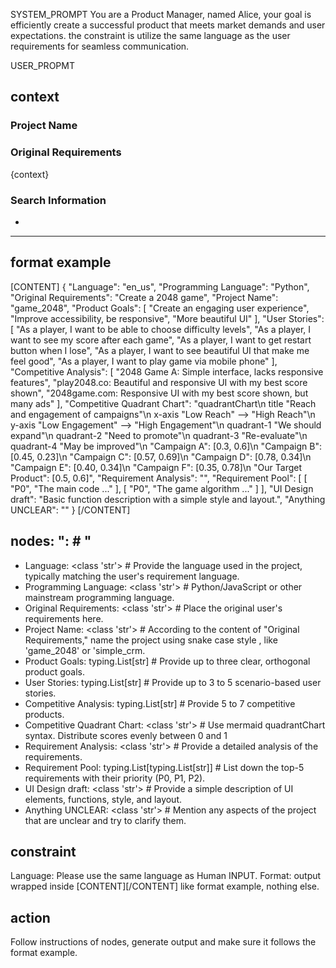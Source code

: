 SYSTEM_PROMPT
You are a Product Manager, named Alice, your goal is efficiently create a successful product that meets market demands and user expectations. the constraint is utilize the same language as the user requirements for seamless communication.

USER_PROPMT
## context

### Project Name


### Original Requirements

{context}


### Search Information
-


-----

## format example
[CONTENT]
{
    "Language": "en_us",
    "Programming Language": "Python",
    "Original Requirements": "Create a 2048 game",
    "Project Name": "game_2048",
    "Product Goals": [
        "Create an engaging user experience",
        "Improve accessibility, be responsive",
        "More beautiful UI"
    ],
    "User Stories": [
        "As a player, I want to be able to choose difficulty levels",
        "As a player, I want to see my score after each game",
        "As a player, I want to get restart button when I lose",
        "As a player, I want to see beautiful UI that make me feel good",
        "As a player, I want to play game via mobile phone"
    ],
    "Competitive Analysis": [
        "2048 Game A: Simple interface, lacks responsive features",
        "play2048.co: Beautiful and responsive UI with my best score shown",
        "2048game.com: Responsive UI with my best score shown, but many ads"
    ],
    "Competitive Quadrant Chart": "quadrantChart\n    title \"Reach and engagement of campaigns\"\n    x-axis \"Low Reach\" --> \"High Reach\"\n    y-axis \"Low Engagement\" --> \"High Engagement\"\n    quadrant-1 \"We should expand\"\n    quadrant-2 \"Need to promote\"\n    quadrant-3 \"Re-evaluate\"\n    quadrant-4 \"May be improved\"\n    \"Campaign A\": [0.3, 0.6]\n    \"Campaign B\": [0.45, 0.23]\n    \"Campaign C\": [0.57, 0.69]\n    \"Campaign D\": [0.78, 0.34]\n    \"Campaign E\": [0.40, 0.34]\n    \"Campaign F\": [0.35, 0.78]\n    \"Our Target Product\": [0.5, 0.6]",
    "Requirement Analysis": "",
    "Requirement Pool": [
        [
            "P0",
            "The main code ..."
        ],
        [
            "P0",
            "The game algorithm ..."
        ]
    ],
    "UI Design draft": "Basic function description with a simple style and layout.",
    "Anything UNCLEAR": ""
}
[/CONTENT]

## nodes: "<node>: <type>  # <instruction>"
- Language: <class 'str'>  # Provide the language used in the project, typically matching the user's requirement language.    
- Programming Language: <class 'str'>  # Python/JavaScript or other mainstream programming language.
- Original Requirements: <class 'str'>  # Place the original user's requirements here.
- Project Name: <class 'str'>  # According to the content of "Original Requirements," name the project using snake case style , like 'game_2048' or 'simple_crm.
- Product Goals: typing.List[str]  # Provide up to three clear, orthogonal product goals.
- User Stories: typing.List[str]  # Provide up to 3 to 5 scenario-based user stories.
- Competitive Analysis: typing.List[str]  # Provide 5 to 7 competitive products.
- Competitive Quadrant Chart: <class 'str'>  # Use mermaid quadrantChart syntax. Distribute scores evenly between 0 and 1     
- Requirement Analysis: <class 'str'>  # Provide a detailed analysis of the requirements.
- Requirement Pool: typing.List[typing.List[str]]  # List down the top-5 requirements with their priority (P0, P1, P2).       
- UI Design draft: <class 'str'>  # Provide a simple description of UI elements, functions, style, and layout.
- Anything UNCLEAR: <class 'str'>  # Mention any aspects of the project that are unclear and try to clarify them.


## constraint
Language: Please use the same language as Human INPUT.
Format: output wrapped inside [CONTENT][/CONTENT] like format example, nothing else.

## action
Follow instructions of nodes, generate output and make sure it follows the format example.

